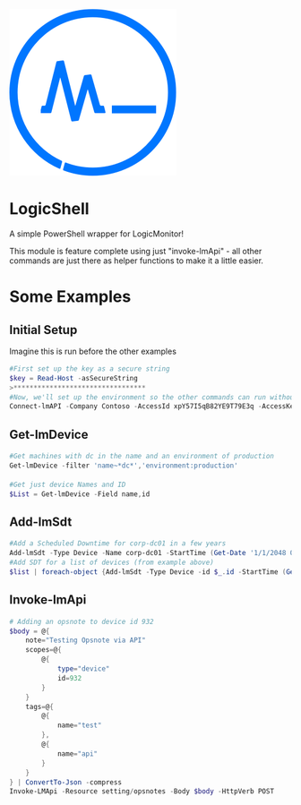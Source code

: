 ![](./logicshell.png)
# LogicShell
A simple PowerShell wrapper for LogicMonitor!

This module is feature complete using just "invoke-lmApi" - all other commands are just there as helper functions to make it a little easier.

# Some Examples

## Initial Setup

Imagine this is run before the other examples

```powershell
#First set up the key as a secure string
$key = Read-Host -asSecureString
>*********************************
#Now, we'll set up the environment so the other commands can run without having to constantly specify the environmental stuff
Connect-lmAPI -Company Contoso -AccessId xpY57I5qB82YE9T79E3q -AccessKey $Key
```

## Get-lmDevice
```powershell
#Get machines with dc in the name and an environment of production
Get-lmDevice -filter 'name~*dc*','environment:production'

#Get just device Names and ID
$List = Get-lmDevice -Field name,id
```
## Add-lmSdt
```powershell
#Add a Scheduled Downtime for corp-dc01 in a few years
Add-lmSdt -Type Device -Name corp-dc01 -StartTime (Get-Date '1/1/2048 0:0:0') -EndTime (Get-Date '1/1/2048 3:0:0')
#Add SDT for a list of devices (from example above)
$list | foreach-object {Add-lmSdt -Type Device -id $_.id -StartTime (Get-Date) -EndTime (Get-Date).AddHours(5)}
```

## Invoke-lmApi
```powershell
# Adding an opsnote to device id 932
$body = @{
    note="Testing Opsnote via API"
    scopes=@{
        @{
            type="device"
            id=932
        }
    }
    tags=@{
        @{
            name="test"
        },
        @{
            name="api"
        }
    }
} | ConvertTo-Json -compress
Invoke-LMApi -Resource setting/opsnotes -Body $body -HttpVerb POST
```